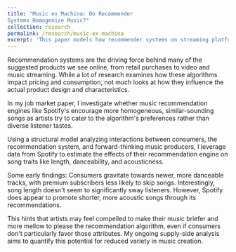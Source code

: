 ```yaml
---
title: "Music ex Machina: Do Recommender
Systems Homogenize Music?"
collection: research
permalink: /research/music-ex-machina
excerpt: 'This paper models how recommender systems on streaming platforms (e.g., Spotify) affect the characteristics of music record labels choose to release.'
---
```


Recommendation systems are the driving force behind many of the suggested products we see online, from retail purchases to video and music streaming. While a lot of research examines how these algorithms impact pricing and consumption, not much looks at how they influence the actual product design and characteristics.

In my job market paper, I investigate whether music recommendation engines like Spotify's encourage more homogeneous, similar-sounding songs as artists try to cater to the algorithm's preferences rather than diverse listener tastes.

Using a structural model analyzing interactions between consumers, the recommendation system, and forward-thinking music producers, I leverage data from Spotify to estimate the effects of their recommendation engine on song traits like length, danceability, and acousticness.

Some early findings: Consumers gravitate towards newer, more danceable tracks, with premium subscribers less likely to skip songs. Interestingly, song length doesn't seem to significantly sway listeners. However, Spotify does appear to promote shorter, more acoustic songs through its recommendations.

This hints that artists may feel compelled to make their music briefer and more mellow to please the recommendation algorithm, even if consumers don't particularly favor those attributes. My ongoing supply-side analysis aims to quantify this potential for reduced variety in music creation.